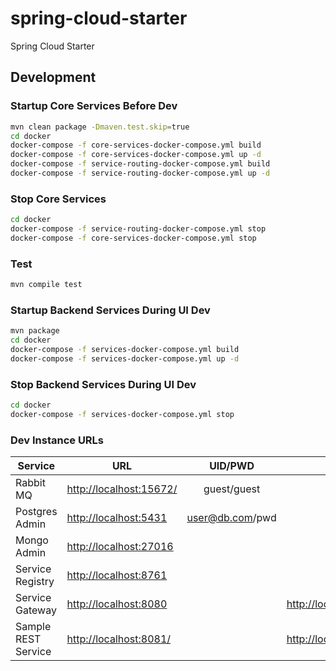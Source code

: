 # spring-cloud-starter
Spring Cloud Starter

## Development

### Startup Core Services Before Dev
```bash
mvn clean package -Dmaven.test.skip=true
cd docker
docker-compose -f core-services-docker-compose.yml build
docker-compose -f core-services-docker-compose.yml up -d
docker-compose -f service-routing-docker-compose.yml build
docker-compose -f service-routing-docker-compose.yml up -d
```
### Stop Core Services
```bash
cd docker
docker-compose -f service-routing-docker-compose.yml stop
docker-compose -f core-services-docker-compose.yml stop
```
### Test
```bash
mvn compile test
```
### Startup Backend Services During UI Dev
```bash
mvn package
cd docker
docker-compose -f services-docker-compose.yml build
docker-compose -f services-docker-compose.yml up -d
```
### Stop Backend Services During UI Dev
```bash
cd docker
docker-compose -f services-docker-compose.yml stop
```
### Dev Instance URLs

| Service | URL | UID/PWD | Health |
| ------------- | ------------- | :-----: | --- |
| Rabbit MQ | [http://localhost:15672/](http://localhost:15672/) | guest/guest | |
| Postgres Admin | [http://localhost:5431](http://localhost:5431) | user@db.com/pwd | |
| Mongo Admin | [http://localhost:27016](http://localhost:27016) | | |
| Service Registry | [http://localhost:8761](http://localhost:8761) | | |
| Service Gateway | [http://localhost:8080](http://localhost:8080) | | [http://localhost:9080/actuator/health](http://localhost:9080/actuator/health) |
| Sample REST Service | [http://localhost:8081/](http://localhost:8081/) | | [http://localhost:9081/actuator/health](http://localhost:9081/actuator/health) |

